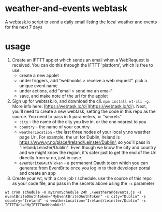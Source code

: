 # weather-and-events webtask
A webtask.io script to send a daily email listing the local weather and events for the next 7 days

# usage

1. Create an IFTTT applet which sends an email when a WebRequest is received.  You can do this through the IFTTT 'platform', which is free to use. 
   - create a new applet
   - under triggers, add "webhooks > receive a web request". pick a unique event name
   - under actions, add "email > send me an email"
   - save, and make note of the url for the applet 
2. Sign up for webtask.io, and download the cli. `npm install wt-cli -g`. More info here: [https://webtask.io/cli](https://webtask.io/cli). Next, you'll need to create a new webtask, setting the code in this repo as the source. You need to pass in 5 parameters, or "secrets"
   - `city` - the name of the city you live in, or the one nearest to you 
   - `country` - the name of your country 
   - `weatherLocation` - the last three nodes of your local yr.no weather page Url. For example, the url for Dublin, Ireland is https://www.yr.no/place/Ireland/Leinster/Dublin/, so you'll pass in "Ireland/Leinster/Dublin". Even though we know the city and country and we might know the region, it's safer just to get the end of the Url directly from yr.no, just in case. 
   - `eventBriteOAuthToken` - a permanent Oauth token which you can generate from EventBrite once you log in to their developer portal and create an app  
3. Create your wt, with a cron job / schedule. use the source of this repo as your code file, and pass in the secrets above using the `-s` parameter

  `wt cron schedule -n myCronSchedule 24h .\weatherandevents.js -s eventBriteOAuthtoken="MyEventBriteOAuthToken" -s city="Dublin" -s country="Ireland" -s weatherLocation="Ireland/Leinster/Dublin" -s IFTTTUrl="MyIFTTTWebHookUrl"`

